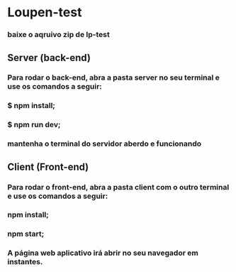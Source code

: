 # Loupen-test
### baixe o aqruivo zip de lp-test

## Server (back-end)
### Para rodar o back-end, abra a pasta server no seu terminal e use os comandos a seguir:
### $ npm install;
### $ npm run dev;
### mantenha o terminal do servidor aberdo e funcionando

## Client (Front-end)
### Para rodar o front-end, abra a pasta client com o outro terminal e use os comandos a seguir:
### npm install;
### npm start;
### A página web aplicativo irá abrir no seu navegador em instantes.
